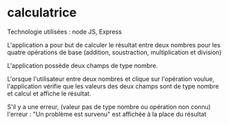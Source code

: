 # calculatrice 

Technologie utilisées : node JS, Express

L'application a pour but de calculer le résultat entre deux nombres pour les quatre opérations de base (addition, soustraction, multiplication et division)

L'application possède deux champs de type nombre.

L'orsque l'utilisateur entre deux nombres et clique sur l'opération voulue, l'application vérifie que les valeurs des deux champs sont de type nombre et calcul et affiche le résultat.

S'il y a une erreur, (valeur pas de type nombre ou opération non connu) l'erreur : "Un problème est survenu" est affichée à la place du résultat